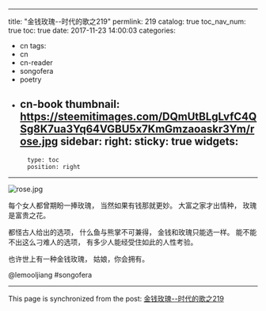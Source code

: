 
---
title: "金钱玫瑰--时代的歌之219"
permlink: 219
catalog: true
toc_nav_num: true
toc: true
date: 2017-11-23 14:00:03
categories:
- cn
tags:
- cn
- cn-reader
- songofera
- poetry
- cn-book
thumbnail: https://steemitimages.com/DQmUtBLgLvfC4QSg8K7ua3Yq64VGBU5x7KmGmzaoaskr3Ym/rose.jpg
sidebar:
    right:
        sticky: true
widgets:
    -
        type: toc
        position: right
---


![rose.jpg](https://steemitimages.com/DQmUtBLgLvfC4QSg8K7ua3Yq64VGBU5x7KmGmzaoaskr3Ym/rose.jpg)

每个女人都曾期盼一捧玫瑰，
当然如果有钱那就更妙。
大富之家才出情种，
玫瑰是富贵之花。

都怪古人给出的选项，
什么鱼与熊掌不可兼得，
金钱和玫瑰只能选一样。
能不能不出这么刁难人的选项，
有多少人能经受住如此的人性考验。

也许世上有一种金钱玫瑰，
姑娘，你会拥有。

@lemooljiang #songofera

- - -

This page is synchronized from the post: [金钱玫瑰--时代的歌之219](https://steemit.com/@lemooljiang/219)
